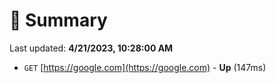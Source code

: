 # 📖 Summary
Last updated: **4/21/2023, 10:28:00 AM**

- `GET` [https://google.com](https://google.com) - **Up** (147ms)
